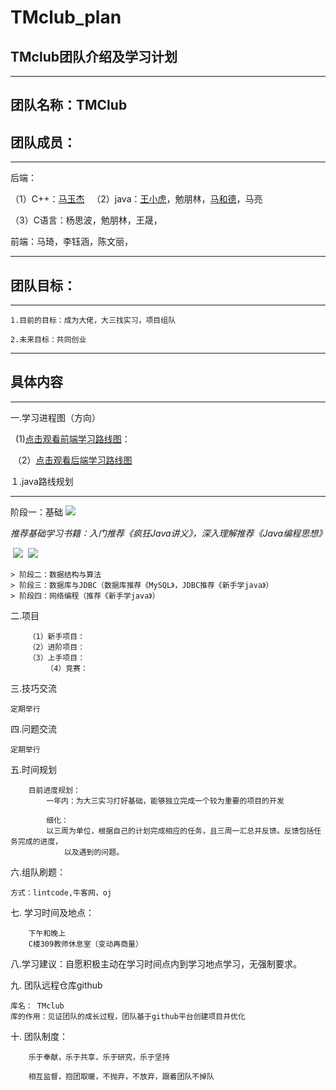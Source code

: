 # TMclub_plan
## TMclub团队介绍及学习计划



----------------------

## 团队名称：TMClub


## 团队成员：
------------------

后端：

（1）C++：[马玉杰](https://github.com/Youmo742)
 
（2）java：[王小虎](https://github.com/StormWangxhu)，勉朋林，[马和德](https://github.com/Mahede080210)，马亮

  （3）C语言：杨思波，勉朋林，王晟，

前端：马琦，李钰涵，陈文丽，

-------------
## 团队目标：
-----------------
```
1.目前的目标：成为大佬，大三找实习，项目组队

2.未来目标：共同创业
```

---------------------


## 具体内容
----------------
一.学习进程图（方向）

   (1)[点击观看前端学习路线图]()：

  （2）[点击观看后端学习路线图](http://lib.csdn.net/qq_40910541/597898/chart/JavaOfMaheder)
  
 １.java路线规划
 
 -------------------
 阶段一：基础
 ![](https://timgsa.baidu.com/timg?image&quality=80&size=b9999_10000&sec=1512490088301&di=395e3e7f76505028a21fc5c5f08e5367&imgtype=0&src=http%3A%2F%2Fwww.itcast.cn%2Ffiles%2Fimage%2F201609%2F20160921144449634.jpg)
 
  *推荐基础学习书籍：入门推荐《疯狂Java讲义》，深入理解推荐《Java编程思想》*
  
  ![](https://timgsa.baidu.com/timg?image&quality=80&size=b9999_10000&sec=1512490515404&di=9e247fb4d47c61dff6165d6eb1cc9a5f&imgtype=0&src=http%3A%2F%2Fwww.kfzimg.com%2FG00%2FM00%2F82%2F53%2FoYYBAFbfe4mAFhC5AAE1eMiFp3c203_b.jpg)
  ![](https://timgsa.baidu.com/timg?image&quality=80&size=b9999_10000&sec=1513085284&di=9d6d71906740873abdd5a43eebc88bea&imgtype=jpg&er=1&src=http%3A%2F%2Fimg30.ddimg.cn%2F4%2F24%2F9317290-1_e.jpg)

```
> 阶段二：数据结构与算法
> 阶段三：数据库与JDBC（数据库推荐《MySQL》，JDBC推荐《新手学java》） 
> 阶段四：网络编程（推荐《新手学java》）
```
二.项目
```
	（1）新手项目：
	（2）进阶项目：
	（3）上手项目：
        （4）竞赛：
```



三.技巧交流

	定期举行


四.问题交流

	定期举行


五.时间规划
```	
	目前进度规划：
		一年内：为大三实习打好基础，能够独立完成一个较为重要的项目的开发

        细化：
		以三周为单位，根据自己的计划完成相应的任务，且三周一汇总并反馈。反馈包括任务完成的进度，
	        以及遇到的问题。
```

六.组队刷题：
	
	方式：lintcode,牛客网，oj



七. 学习时间及地点：   
```
	下午和晚上
	C楼309教师休息室（变动再商量）
```

八.学习建议：自愿积极主动在学习时间点内到学习地点学习，无强制要求。


九. 团队远程仓库github

	库名：	TMclub
	库的作用：见证团队的成长过程，团队基于github平台创建项目并优化
	

十. 团队制度：
```
	乐于奉献，乐于共享，乐于研究，乐于坚持

	相互监督，抱团取暖，不抛弃，不放弃，跟着团队不掉队
```
	
